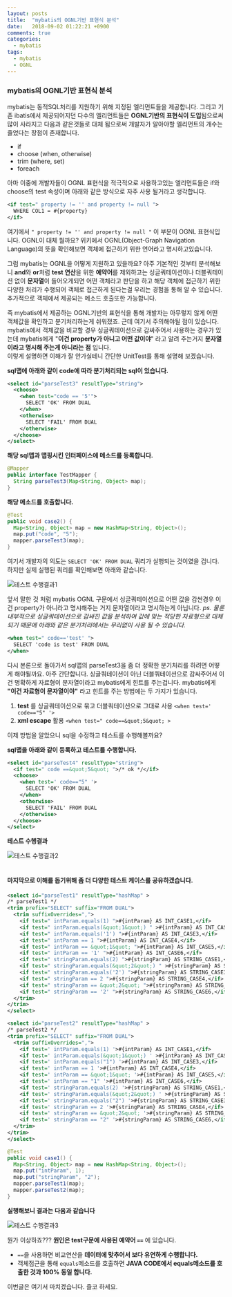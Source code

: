 ```yaml
---
layout: posts
title:  "mybatis의 OGNL기반 표현식 분석"
date:   2018-09-02 01:22:21 +0900
comments: true
categories:
  - mybatis
tags:
  - mybatis
  - OGNL
---
```


### mybatis의 OGNL기반 표현식 분석

mybatis는 동적SQL처리를 지원하기 위해 지정된 엘리먼트들을 제공합니다. 그리고 기존 ibatis에서 제공되어지던 다수의 엘리먼트들은 **OGNL기반의 표현식이 도입**됨으로써 많이 사라지고 다음과 같은것들로 대체 됨으로써 개발자가 알아야할 엘리먼트의 개수는 줄었다는 장점이 존재합니다.
- if
- choose (when, otherwise)
- trim (where, set)
- foreach

아마 이중에 개발자들이 OGNL 표현식을 적극적으로 사용하고있는 엘리먼트들은 if와 choose의 test 속성이며 아래와 같은 방식으로 자주 사용 될거라고 생각합니다.
```xml
<if test=" property != '' and property != null ">
  WHERE COL1 = #{property}
</if>
```

여기에서 `" property != '' and property != null "` 이 부분이 OGNL 표현식입니다.
OGNL이 대체 뭘까요? 위키에서 OGNL(Object-Graph Navigation Language)의 뜻을 확인해보면 객체에 접근하기 위한 언어라고 명시하고있습니다.

그럼 mybatis는 OGNL을 어떻게 지원하고 있을까요? 아주 기본적인 것부터 분석해보니 **and**와 **or**처럼 **test 연산**을 위한 **예약어**를 제외하고는 싱글쿼테이션이나 더블쿼테이션 없이 **문자열**이 들어오게되면 어떤 객체라고 판단을 하고 해당 객체에 접근하기 위한 다양한 처리가 수행되어 객체로 접근하게 된다는걸 우리는 경험을 통해 알 수 있습니다.
추가적으로 객체에서 제공되는 메소드 호출또한 가능합니다.

즉 mybatis에서 제공하는 OGNL기반의 표현식을 통해 개발자는 아무렇지 않게 어떤 객체값을 확인하고 분기처리하는게 쉬워졌죠.
근데 여기서 주의해야될 점이 있습니다. mybatis에서 객체값을 비교할 경우 싱글쿼테이션으로 감싸주어서 사용하는 경우가 있는데 mybatis에게 "**이건 property가 아니고 어떤 값이야**" 라고 알려 주는거지 **문자열이라고 명시해 주는게 아니라는 점** 입니다. <br>
이렇게 설명하면 이해가 잘 안가실테니 간단한 UnitTest를 통해 설명해 보겠습니다.

__sql맵에 아래와 같이 code에 따라 분기처리되는 sql이 있습니다.__
```xml
<select id="parseTest3" resultType="string">
  <choose>
    <when test="code == '5'">
      SELECT 'OK' FROM DUAL
    </when>
    <otherwise>
      SELECT 'FAIL' FROM DUAL
    </otherwise>
  </choose>
</select>
```
__해당 sql맵과 맵핑시킨 인터페이스에 메소드를 등록합니다.__
```java
@Mapper
public interface TestMapper {
  String parseTest3(Map<String, Object> map);
}
```

__해당 메소드를 호출합니다.__
``` java
@Test
public void case2() {
  Map<String, Object> map = new HashMap<String, Object>();
  map.put("code", "5");
  mapper.parseTest3(map);
}
```
여기서 개발자의 의도는 `SELECT 'OK' FROM DUAL` 쿼리가 실행되는 것이였을 겁니다. 하지만 실제 실행된 쿼리를 확인해보면 아래와 같습니다.

![테스트 수행결과1](https://user-images.githubusercontent.com/25237661/44947977-7e09fa80-ae50-11e8-97f6-114b52943036.PNG)


앞서 말한 것 처럼 mybatis OGNL 구문에서 싱글쿼테이션으로 어떤 값을 감싼경우 이건 property가 아니라고 명시해주는 거지 문자열이라고 명시하는게 아닙니다.
_ps. 물론 내부적으로 싱글쿼테이션으로 감싸진 값을 분석하여 값에 맞는 적당한 자료형으로 대체되기 때문에 아래와 같은 분기처리에서는 무리없이 사용 될 수 있습니다._
```xml
<when test=" code=='test' ">
  SELECT 'code is test' FROM DUAL
</when>
```

다시 본론으로 돌아가서 sql맵의 parseTest3을 좀 더 정확한 분기처리를 하려면 어떻게 해야될까요.
아주 간단합니다. 싱글쿼테이션이 아닌 더블쿼테이션으로 감싸주어서 이건 명확하게 자료형이 문자열이라고 mybatis에게 힌트를 주는겁니다.
mybatis에게 **"이건 자료형이 문자열이야"** 라고 힌트를 주는 방법에는 두 가지가 있습니다.
1. **test** 를 싱글쿼테이션으로 묶고 더블쿼테이션으로 그대로 사용
`<when test=' code=="5" '>`
2. **xml escape** 활용
`<when test=" code==&quot;5&quot; >`

이제 방법을 알았으니 sql을 수정하고 테스트를 수행해볼까요?

**sql맵을 아래와 같이 등록하고 테스트를 수행합니다.**
```xml
<select id="parseTest4" resultType="string">
  <if test=" code ==&quot;5&quot; ">/* ok */</if>
  <choose>
    <when test=' code=="5" '>
      SELECT 'OK' FROM DUAL
    </when>
    <otherwise>
      SELECT 'FAIL' FROM DUAL
    </otherwise>
  </choose>
</select>
```

**테스트 수행결과**

![테스트 수행결과2](https://user-images.githubusercontent.com/25237661/44947978-7e09fa80-ae50-11e8-81ef-008e5e420820.PNG)
<br>
<br>


#### 마지막으로 이해를 돕기위해 좀 더 다양한 테스트 케이스를 공유하겠습니다.

```xml
<select id="parseTest1" resultType="hashMap" >
/* parseTest1 */
<trim prefix="SELECT" suffix="FROM DUAL">
  <trim suffixOverrides=",">
    <if test=" intParam.equals(1) ">#{intParam} AS INT_CASE1,</if>
    <if test=" intParam.equals(&quot;1&quot;) " >#{intParam} AS INT_CASE2,</if>
    <if test=" intParam.equals('1') ">#{intParam} AS INT_CASE3,</if>
    <if test=" intParam == 1 ">#{intParam} AS INT_CASE4,</if>
    <if test=" intParam == &quot;1&quot; ">#{intParam} AS INT_CASE5,</if>
    <if test=" intParam == '1' ">#{intParam} AS INT_CASE6,</if>
    <if test=" stringParam.equals(2) ">#{stringParam} AS STRING_CASE1,</if>
    <if test=" stringParam.equals(&quot;2&quot;) " >#{stringParam} AS STRING_CASE2,</if>
    <if test=" stringParam.equals('2') ">#{stringParam} AS STRING_CASE3,</if>
    <if test=" stringParam == 2 ">#{stringParam} AS STRING_CASE4,</if>
    <if test=" stringParam == &quot;2&quot; ">#{stringParam} AS STRING_CASE5,</if>
    <if test=" stringParam == '2' ">#{stringParam} AS STRING_CASE6,</if>
  </trim>
</trim>
</select>

<select id="parseTest2" resultType="hashMap" >
/* parseTest2 */
<trim prefix="SELECT" suffix="FROM DUAL">
  <trim suffixOverrides=",">
    <if test=' intParam.equals(1) '>#{intParam} AS INT_CASE1,</if>
    <if test=' intParam.equals(&quot;1&quot;) ' >#{intParam} AS INT_CASE2,</if>
    <if test=' intParam.equals("1") '>#{intParam} AS INT_CASE3,</if>
    <if test=' intParam == 1 '>#{intParam} AS INT_CASE4,</if>
    <if test=' intParam == &quot;1&quot; '>#{intParam} AS INT_CASE5,</if>
    <if test=' intParam == "1" '>#{intParam} AS INT_CASE6,</if>
    <if test=' stringParam.equals(2) '>#{stringParam} AS STRING_CASE1,</if>
    <if test=' stringParam.equals(&quot;2&quot;) ' >#{stringParam} AS STRING_CASE2,</if>
    <if test=' stringParam.equals("2") '>#{stringParam} AS STRING_CASE3,</if>
    <if test=' stringParam == 2 '>#{stringParam} AS STRING_CASE4,</if>
    <if test=' stringParam == &quot;2&quot; '>#{stringParam} AS STRING_CASE5,</if>
    <if test=' stringParam == "2" '>#{stringParam} AS STRING_CASE6,</if>
  </trim>
</trim>
</select>
```

```java
@Test
public void case1() {
  Map<String, Object> map = new HashMap<String, Object>();
  map.put("intParam", 1);
  map.put("stringParam", "2");
  mapper.parseTest1(map);
  mapper.parseTest2(map);
}
```

**실행해보니 결과는 다음과 같습니다**

![테스트 수행결과3](https://user-images.githubusercontent.com/25237661/44947979-7e09fa80-ae50-11e8-8bc3-704bafe3f257.PNG)

뭔가 이상하죠??? **원인은 test구문에 사용된 예약어 `==`** 에 있습니다.
+ `==`을 사용하면 비교연산을 **데이터에 맞추어서 보다 유연하게 수행합니다.**
+ 객체접근을 통해 `equals`메소드를 호출하면 **JAVA CODE에서 equals메소드를 호출한 것과 100% 동일 합니다.**

이번글은 여기서 마치겠습니다.
즐코 하세요.
